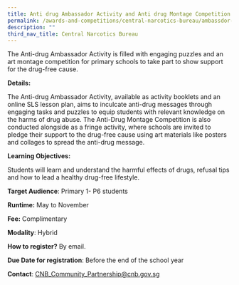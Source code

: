```yaml
---
title: Anti drug Ambassador Activity and Anti drug Montage Competition
permalink: /awards-and-competitions/central-narcotics-bureau/ambassdor-activity-montage-com/
description: ""
third_nav_title: Central Narcotics Bureau
---
```

The Anti-drug Ambassador Activity is filled with engaging puzzles and an art montage competition for primary schools to take part to show support for the drug-free cause.

**Details:**

The Anti-drug Ambassador Activity, available as activity booklets and an online SLS lesson plan, aims to inculcate anti-drug messages through engaging tasks and puzzles to equip students with relevant knowledge on the harms of drug abuse. The Anti-Drug Montage Competition is also conducted alongside as a fringe activity, where schools are invited to pledge their support to the drug-free cause using art materials like posters and collages to spread the anti-drug message.

**Learning Objectives:**

Students will learn and understand the harmful effects of drugs, refusal tips and how to lead a healthy drug-free lifestyle.

**Target Audience**: Primary 1- P6 students

**Runtime:** May to November

**Fee:** Complimentary

**Modality**: Hybrid

**How to register?** By email.

**Due Date for registration**: Before the end of the school year

**Contact**: CNB_Community_Partnership@cnb.gov.sg
